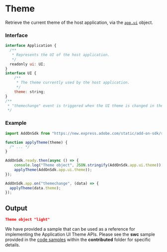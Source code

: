# Theme
Retrieve the current theme of the host application, via the [`app.ui`](#application) object.

<CodeBlock slots="heading, code" repeat="3" languages="JavaScript" />

### Interface
```js
interface Application {
  /**
   * Represents the UI of the host application.
   */
  readonly ui: UI;
}
interface UI {
    /**
     * The theme currently used by the host application.
     */
    theme: string;
}
/**
 * "themechange" event is triggered when the UI theme is changed in the application.
 */
```
### Example

```js
import AddOnSdk from "https://new.express.adobe.com/static/add-on-sdk/sdk.js";

function applyTheme(theme) {
  /* ... */
}

AddOnSdk.ready.then(async () => {
    console.log("Theme object", JSON.stringify(AddOnSdk.app.ui.theme));
    applyTheme(AddOnSdk.app.ui.theme));
});

AddOnSdk.app.on("themechange", (data) => {
  applyTheme(data.theme);
});
```

## Output
```json
Theme object "light"
```

<InlineAlert slots="text" variant="success"/>

We have provided a sample that can be used as a reference for implementing the Application UI Theme APIs. Please see the **swc** sample provided in the [code samples](guides/develop/samples) within the **contributed** folder for specific details.

